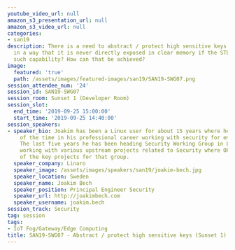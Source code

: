 ```yaml
---
youtube_video_url: null
amazon_s3_presentation_url: null
amazon_s3_video_url: null
categories:
- san19
description: There is a need to abstract / protect high sensitive keys (HUK, ...)
  in a way that it is never directly exposed in clear memory if the STB HW offers
  such capability? How can that be achieved?
image:
  featured: 'true'
  path: /assets/images/featured-images/san19/SAN19-SWG07.png
session_attendee_num: '24'
session_id: SAN19-SWG07
session_room: Sunset 1 (Developer Room)
session_slot:
  end_time: '2019-09-25 15:00:00'
  start_time: '2019-09-25 14:40:00'
session_speakers:
- speaker_bio: Joakim has been a Linux user for about 15 years where he spent most
    of the time in his professional career working with security for embedded devices.
    The last five years he has been heading Security Working Group in Linaro who are
    working with various upstream projects related to Security where OP-TEE is one
    of the key projects for that group.
  speaker_company: Linaro
  speaker_image: /assets/images/speakers/san19/joakim-bech.jpg
  speaker_location: Sweden
  speaker_name: Joakim Bech
  speaker_position: Principal Engineer Security
  speaker_url: http://joakimbech.com
  speaker_username: joakim.bech
session_track: Security
tag: session
tags:
- IoT Fog/Gateway/Edge Computing
title: SAN19-SWG07 - Abstract / protect high sensitive keys (Sunset 1)
---
```

